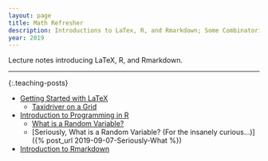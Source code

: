 ```yaml
---
layout: page
title: Math Refresher
description: Introductions to LaTex, R, and Rmarkdown; Some Combinatorics; Random Variables
year: 2019 
---
```


Lecture notes introducing LaTeX, R, and Rmarkdown. 

<hr>

{:.teaching-posts}

- [Getting Started with LaTeX](https://htmlpreview.github.io/?https://github.com/baruuum/intro_to_stats_2019/blob/master/math_refresher/day1_LaTeX/IntroLaTeX.html)
    + [Taxidriver on a Grid](https://htmlpreview.github.io/?https://github.com/baruuum/intro_to_stats_2019/blob/master/math_refresher/problems/problems.html)
- [Introduction to Programming in R](https://htmlpreview.github.io/?https://github.com/baruuum/intro_to_stats_2019/blob/master/math_refresher/day2_R/IntroR.html)
    + [What is a Random Variable?](https://htmlpreview.github.io/?https://github.com/baruuum/intro_to_stats_2019/blob/master/math_refresher/problems/problem2.html)
    + [Seriously, What is a Random Variable? (For the insanely curious...)]({% post_url 2019-09-07-Seriously-What %}) 
- [Introduction to Rmarkdown](https://htmlpreview.github.io/?https://github.com/baruuum/intro_to_stats_2019/blob/master/math_refresher/day3_Rmarkdown/IntroRmarkdown.html)
